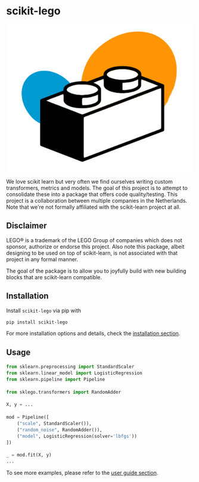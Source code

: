 # scikit-lego

![logo](_static/logo.png)

We love scikit learn but very often we find ourselves writing custom transformers, metrics and models.
The goal of this project is to attempt to consolidate these into a package that offers code quality/testing.
This project is a collaboration between multiple companies in the Netherlands.
Note that we're not formally affiliated with the scikit-learn project at all.

## Disclaimer

LEGO® is a trademark of the LEGO Group of companies which does not sponsor, authorize or endorse this project.
Also note this package, albeit designing to be used on top of scikit-learn, is not associated with that project in any formal manner.

The goal of the package is to allow you to joyfully build with new building blocks that are scikit-learn compatible.

## Installation

Install `scikit-lego` via pip with

```bash
pip install scikit-lego
```

For more installation options and details, check the [installation section][installation-section].

## Usage

```python
from sklearn.preprocessing import StandardScaler
from sklearn.linear_model import LogisticRegression
from sklearn.pipeline import Pipeline

from sklego.transformers import RandomAdder

X, y = ...

mod = Pipeline([
    ("scale", StandardScaler()),
    ("random_noise", RandomAdder()),
    ("model", LogisticRegression(solver='lbfgs'))
])

_ = mod.fit(X, y)
...
```

To see more examples, please refer to the [user guide section][user-guide].

[installation-section]: installation
[user-guide]: user-guide/datasets
